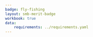 ```yaml
---
badge: fly-fishing
layout: smb-merit-badge
workbook: true
data:
    requirements: ../requirements.yaml
---
```

